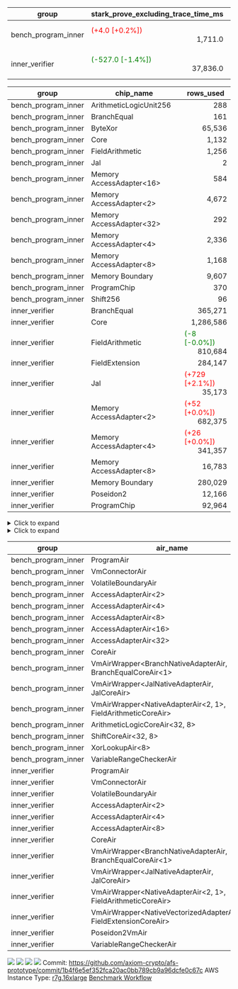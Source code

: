 | group | stark_prove_excluding_trace_time_ms | total_cells | total_cells_used | total_proof_time_ms | trace_gen_time_ms | verify_program_compile_ms |
| --- | --- | --- | --- | --- | --- | --- |
| bench_program_inner | <span style="color: red">(+4.0 [+0.2%])</span> <div style='text-align: right'>1,711.0</div>  | <div style='text-align: right'>4,001,116</div>  | <span style="color: red">(+131,450 [+27.7%])</span> <div style='text-align: right'>606,706</div>  | <span style="color: red">(+4.0 [+0.2%])</span> <div style='text-align: right'>1,744.0</div>  | <div style='text-align: right'>33.0</div>  |  |
| inner_verifier | <span style="color: green">(-527.0 [-1.4%])</span> <div style='text-align: right'>37,836.0</div>  | <div style='text-align: right'>317,849,624</div>  | <span style="color: red">(+232,004 [+0.2%])</span> <div style='text-align: right'>135,820,421</div>  | <span style="color: green">(-594.0 [-1.3%])</span> <div style='text-align: right'>43,529.0</div>  | <span style="color: green">(-67.0 [-1.2%])</span> <div style='text-align: right'>5,693.0</div>  | <span style="color: red">(+4.0 [+1.0%])</span> <div style='text-align: right'>423.0</div>  |

| group | chip_name | rows_used |
| --- | --- | --- |
| bench_program_inner | ArithmeticLogicUnit256 | <div style='text-align: right'>288</div>  |
| bench_program_inner | BranchEqual | <div style='text-align: right'>161</div>  |
| bench_program_inner | ByteXor | <div style='text-align: right'>65,536</div>  |
| bench_program_inner | Core | <div style='text-align: right'>1,132</div>  |
| bench_program_inner | FieldArithmetic | <div style='text-align: right'>1,256</div>  |
| bench_program_inner | Jal | <div style='text-align: right'>2</div>  |
| bench_program_inner | Memory AccessAdapter<16> | <div style='text-align: right'>584</div>  |
| bench_program_inner | Memory AccessAdapter<2> | <div style='text-align: right'>4,672</div>  |
| bench_program_inner | Memory AccessAdapter<32> | <div style='text-align: right'>292</div>  |
| bench_program_inner | Memory AccessAdapter<4> | <div style='text-align: right'>2,336</div>  |
| bench_program_inner | Memory AccessAdapter<8> | <div style='text-align: right'>1,168</div>  |
| bench_program_inner | Memory Boundary | <div style='text-align: right'>9,607</div>  |
| bench_program_inner | ProgramChip | <div style='text-align: right'>370</div>  |
| bench_program_inner | Shift256 | <div style='text-align: right'>96</div>  |
| inner_verifier | BranchEqual | <div style='text-align: right'>365,271</div>  |
| inner_verifier | Core | <div style='text-align: right'>1,286,586</div>  |
| inner_verifier | FieldArithmetic | <span style="color: green">(-8 [-0.0%])</span> <div style='text-align: right'>810,684</div>  |
| inner_verifier | FieldExtension | <div style='text-align: right'>284,147</div>  |
| inner_verifier | Jal | <span style="color: red">(+729 [+2.1%])</span> <div style='text-align: right'>35,173</div>  |
| inner_verifier | Memory AccessAdapter<2> | <span style="color: red">(+52 [+0.0%])</span> <div style='text-align: right'>682,375</div>  |
| inner_verifier | Memory AccessAdapter<4> | <span style="color: red">(+26 [+0.0%])</span> <div style='text-align: right'>341,357</div>  |
| inner_verifier | Memory AccessAdapter<8> | <div style='text-align: right'>16,783</div>  |
| inner_verifier | Memory Boundary | <div style='text-align: right'>280,029</div>  |
| inner_verifier | Poseidon2 | <div style='text-align: right'>12,166</div>  |
| inner_verifier | ProgramChip | <div style='text-align: right'>92,964</div>  |

<details>
<summary>Click to expand</summary>

| group | dsl_ir | opcode | frequency |
| --- | --- | --- | --- |
| bench_program_inner |  | JAL | <div style='text-align: right'>1</div>  |
| bench_program_inner |  | STOREW | <div style='text-align: right'>2</div>  |
| bench_program_inner | Add256 | ADD<32,8> | <div style='text-align: right'>64</div>  |
| bench_program_inner | AddVI | ADD | <div style='text-align: right'>448</div>  |
| bench_program_inner | Alloc | ADD | <div style='text-align: right'>388</div>  |
| bench_program_inner | Alloc | LOADW | <div style='text-align: right'>388</div>  |
| bench_program_inner | Alloc | MUL | <div style='text-align: right'>388</div>  |
| bench_program_inner | And256 | AND<32,8> | <div style='text-align: right'>32</div>  |
| bench_program_inner | EqualTo256 | EQ<32,8> | <div style='text-align: right'>32</div>  |
| bench_program_inner | For | ADD | <div style='text-align: right'>32</div>  |
| bench_program_inner | For | BNE | <div style='text-align: right'>33</div>  |
| bench_program_inner | For | JAL | <div style='text-align: right'>1</div>  |
| bench_program_inner | For | STOREW | <div style='text-align: right'>1</div>  |
| bench_program_inner | IfEqI | BNE | <div style='text-align: right'>128</div>  |
| bench_program_inner | ImmV | STOREW | <div style='text-align: right'>517</div>  |
| bench_program_inner | LessThanI256 | SLT<32,8> | <div style='text-align: right'>32</div>  |
| bench_program_inner | LessThanU256 | LT<32,8> | <div style='text-align: right'>32</div>  |
| bench_program_inner | LoadV | LOADW | <div style='text-align: right'>96</div>  |
| bench_program_inner | Or256 | OR<32,8> | <div style='text-align: right'>32</div>  |
| bench_program_inner | ShiftLeft256 | SLL<32,8> | <div style='text-align: right'>32</div>  |
| bench_program_inner | ShiftRightArith256 | SRA<32,8> | <div style='text-align: right'>32</div>  |
| bench_program_inner | ShiftRightLogic256 | SRL<32,8> | <div style='text-align: right'>32</div>  |
| bench_program_inner | StoreV | STOREW | <div style='text-align: right'>128</div>  |
| bench_program_inner | Sub256 | SUB<32,8> | <div style='text-align: right'>32</div>  |
| bench_program_inner | Xor256 | XOR<32,8> | <div style='text-align: right'>32</div>  |
| inner_verifier |  | JAL | <div style='text-align: right'>1</div>  |
| inner_verifier |  | STOREW | <div style='text-align: right'>2</div>  |
| inner_verifier | AddE | FE4ADD | <div style='text-align: right'>73,090</div>  |
| inner_verifier | AddEFFI | LOADW | <div style='text-align: right'>136</div>  |
| inner_verifier | AddEFFI | STOREW | <div style='text-align: right'>408</div>  |
| inner_verifier | AddEFI | ADD | <div style='text-align: right'>212</div>  |
| inner_verifier | AddEI | ADD | <div style='text-align: right'>26,960</div>  |
| inner_verifier | AddFI | ADD | <span style="color: green">(-8 [-0.0%])</span> <div style='text-align: right'>21,537</div>  |
| inner_verifier | AddV | ADD | <div style='text-align: right'>6,589</div>  |
| inner_verifier | AddVI | ADD | <div style='text-align: right'>152,986</div>  |
| inner_verifier | Alloc | ADD | <div style='text-align: right'>25,330</div>  |
| inner_verifier | Alloc | LOADW | <div style='text-align: right'>25,330</div>  |
| inner_verifier | Alloc | MUL | <div style='text-align: right'>15,360</div>  |
| inner_verifier | AssertEqE | BNE | <div style='text-align: right'>148</div>  |
| inner_verifier | AssertEqEI | BNE | <div style='text-align: right'>4</div>  |
| inner_verifier | AssertEqF | BNE | <div style='text-align: right'>4,054</div>  |
| inner_verifier | AssertEqV | BNE | <div style='text-align: right'>1,226</div>  |
| inner_verifier | AssertEqVI | BNE | <div style='text-align: right'>193</div>  |
| inner_verifier | CycleTrackerEnd | CT_END | <div style='text-align: right'>40,201</div>  |
| inner_verifier | CycleTrackerStart | CT_START | <div style='text-align: right'>40,201</div>  |
| inner_verifier | DivE | BBE4DIV | <div style='text-align: right'>63,221</div>  |
| inner_verifier | DivEIN | BBE4DIV | <div style='text-align: right'>42</div>  |
| inner_verifier | DivEIN | STOREW | <div style='text-align: right'>168</div>  |
| inner_verifier | DivFIN | DIV | <div style='text-align: right'>100</div>  |
| inner_verifier | For | ADD | <div style='text-align: right'>255,775</div>  |
| inner_verifier | For | BNE | <div style='text-align: right'>276,838</div>  |
| inner_verifier | For | JAL | <div style='text-align: right'>21,063</div>  |
| inner_verifier | For | LOADW | <div style='text-align: right'>1,155</div>  |
| inner_verifier | For | STOREW | <div style='text-align: right'>19,908</div>  |
| inner_verifier | HintBitsF | HINT_BITS | <div style='text-align: right'>22</div>  |
| inner_verifier | HintInputVec | HINT_INPUT | <div style='text-align: right'>9,970</div>  |
| inner_verifier | IfEq | BNE | <div style='text-align: right'>9,707</div>  |
| inner_verifier | IfEqI | BNE | <div style='text-align: right'>64,930</div>  |
| inner_verifier | IfEqI | JAL | <span style="color: red">(+729 [+5.5%])</span> <div style='text-align: right'>14,088</div>  |
| inner_verifier | IfNe | BEQ | <div style='text-align: right'>6,956</div>  |
| inner_verifier | IfNe | JAL | <div style='text-align: right'>21</div>  |
| inner_verifier | IfNeI | BEQ | <div style='text-align: right'>1,215</div>  |
| inner_verifier | ImmE | STOREW | <div style='text-align: right'>7,328</div>  |
| inner_verifier | ImmF | STOREW | <div style='text-align: right'>18,229</div>  |
| inner_verifier | ImmV | STOREW | <div style='text-align: right'>14,526</div>  |
| inner_verifier | LoadE | LOADW | <div style='text-align: right'>16,392</div>  |
| inner_verifier | LoadE | LOADW2 | <div style='text-align: right'>277,936</div>  |
| inner_verifier | LoadF | LOADW | <div style='text-align: right'>11,473</div>  |
| inner_verifier | LoadF | LOADW2 | <div style='text-align: right'>103,299</div>  |
| inner_verifier | LoadV | LOADW | <div style='text-align: right'>12,154</div>  |
| inner_verifier | LoadV | LOADW2 | <div style='text-align: right'>85,328</div>  |
| inner_verifier | MulE | BBE4MUL | <div style='text-align: right'>142,003</div>  |
| inner_verifier | MulEF | MUL | <div style='text-align: right'>1,764</div>  |
| inner_verifier | MulEFI | MUL | <div style='text-align: right'>528</div>  |
| inner_verifier | MulEI | BBE4MUL | <div style='text-align: right'>1,790</div>  |
| inner_verifier | MulEI | STOREW | <div style='text-align: right'>7,160</div>  |
| inner_verifier | MulF | MUL | <div style='text-align: right'>40,021</div>  |
| inner_verifier | MulFI | MUL | <div style='text-align: right'>16</div>  |
| inner_verifier | MulV | MUL | <div style='text-align: right'>682</div>  |
| inner_verifier | MulVI | MUL | <div style='text-align: right'>8,686</div>  |
| inner_verifier | NegE | MUL | <div style='text-align: right'>156</div>  |
| inner_verifier | Poseidon2CompressBabyBear | COMP_POS2 | <div style='text-align: right'>7,476</div>  |
| inner_verifier | Poseidon2PermuteBabyBear | PERM_POS2 | <div style='text-align: right'>4,690</div>  |
| inner_verifier | StoreE | STOREW | <div style='text-align: right'>11,292</div>  |
| inner_verifier | StoreE | STOREW2 | <div style='text-align: right'>13,844</div>  |
| inner_verifier | StoreF | STOREW | <div style='text-align: right'>15,404</div>  |
| inner_verifier | StoreF | STOREW2 | <div style='text-align: right'>36,302</div>  |
| inner_verifier | StoreHintWord | ADD | <div style='text-align: right'>102,299</div>  |
| inner_verifier | StoreHintWord | SHINTW | <div style='text-align: right'>112,951</div>  |
| inner_verifier | StoreV | STOREW | <div style='text-align: right'>1,454</div>  |
| inner_verifier | StoreV | STOREW2 | <div style='text-align: right'>26,919</div>  |
| inner_verifier | SubE | FE4SUB | <div style='text-align: right'>4,001</div>  |
| inner_verifier | SubEF | LOADW | <div style='text-align: right'>377,094</div>  |
| inner_verifier | SubEF | SUB | <div style='text-align: right'>125,698</div>  |
| inner_verifier | SubEFI | ADD | <div style='text-align: right'>568</div>  |
| inner_verifier | SubEI | ADD | <div style='text-align: right'>336</div>  |
| inner_verifier | SubV | SUB | <div style='text-align: right'>23,452</div>  |
| inner_verifier | SubVI | SUB | <div style='text-align: right'>1,272</div>  |
| inner_verifier | SubVIN | SUB | <div style='text-align: right'>357</div>  |

</details>

<details>
<summary>Click to expand</summary>

| group | air_name | dsl_ir | opcode | cells_used |
| --- | --- | --- | --- | --- |
| bench_program_inner | <JalNativeAdapterAir,JalCoreAir> |  | JAL | <div style='text-align: right'>10</div>  |
| bench_program_inner | Boundary |  | JAL | <div style='text-align: right'>11</div>  |
| bench_program_inner | Boundary |  | STOREW | <div style='text-align: right'>22</div>  |
| bench_program_inner | CoreAir |  | STOREW | <div style='text-align: right'>110</div>  |
| bench_program_inner | AccessAdapter<16> | Add256 | ADD<32,8> | <div style='text-align: right'>3,300</div>  |
| bench_program_inner | AccessAdapter<2> | Add256 | ADD<32,8> | <div style='text-align: right'>11,616</div>  |
| bench_program_inner | AccessAdapter<32> | Add256 | ADD<32,8> | <div style='text-align: right'>2,706</div>  |
| bench_program_inner | AccessAdapter<4> | Add256 | ADD<32,8> | <div style='text-align: right'>6,864</div>  |
| bench_program_inner | AccessAdapter<8> | Add256 | ADD<32,8> | <div style='text-align: right'>4,488</div>  |
| bench_program_inner | ArithmeticLogicCoreAir<32, 8> | Add256 | ADD<32,8> | <div style='text-align: right'>11,008</div>  |
| bench_program_inner | Boundary | Add256 | ADD<32,8> | <div style='text-align: right'>22,528</div>  |
| bench_program_inner | <NativeAdapterAir<2, 1>,FieldArithmeticCoreAir> | AddVI | ADD | <div style='text-align: right'>13,440</div>  |
| bench_program_inner | Boundary | AddVI | ADD | <div style='text-align: right'>22</div>  |
| bench_program_inner | <NativeAdapterAir<2, 1>,FieldArithmeticCoreAir> | Alloc | ADD | <div style='text-align: right'>11,640</div>  |
| bench_program_inner | Boundary | Alloc | LOADW | <div style='text-align: right'>165</div>  |
| bench_program_inner | CoreAir | Alloc | LOADW | <div style='text-align: right'>21,340</div>  |
| bench_program_inner | <NativeAdapterAir<2, 1>,FieldArithmeticCoreAir> | Alloc | MUL | <div style='text-align: right'>11,640</div>  |
| bench_program_inner | AccessAdapter<16> | And256 | AND<32,8> | <div style='text-align: right'>1,600</div>  |
| bench_program_inner | AccessAdapter<2> | And256 | AND<32,8> | <div style='text-align: right'>5,632</div>  |
| bench_program_inner | AccessAdapter<32> | And256 | AND<32,8> | <div style='text-align: right'>1,312</div>  |
| bench_program_inner | AccessAdapter<4> | And256 | AND<32,8> | <div style='text-align: right'>3,328</div>  |
| bench_program_inner | AccessAdapter<8> | And256 | AND<32,8> | <div style='text-align: right'>2,176</div>  |
| bench_program_inner | ArithmeticLogicCoreAir<32, 8> | And256 | AND<32,8> | <div style='text-align: right'>5,504</div>  |
| bench_program_inner | Boundary | And256 | AND<32,8> | <div style='text-align: right'>11,264</div>  |
| bench_program_inner | ArithmeticLogicCoreAir<32, 8> | EqualTo256 | EQ<32,8> | <div style='text-align: right'>5,504</div>  |
| bench_program_inner | Boundary | EqualTo256 | EQ<32,8> | <div style='text-align: right'>352</div>  |
| bench_program_inner | <NativeAdapterAir<2, 1>,FieldArithmeticCoreAir> | For | ADD | <div style='text-align: right'>960</div>  |
| bench_program_inner | <BranchNativeAdapterAir,BranchEqualCoreAir<1>> | For | BNE | <div style='text-align: right'>759</div>  |
| bench_program_inner | <JalNativeAdapterAir,JalCoreAir> | For | JAL | <div style='text-align: right'>10</div>  |
| bench_program_inner | Boundary | For | STOREW | <div style='text-align: right'>11</div>  |
| bench_program_inner | CoreAir | For | STOREW | <div style='text-align: right'>55</div>  |
| bench_program_inner | <BranchNativeAdapterAir,BranchEqualCoreAir<1>> | IfEqI | BNE | <div style='text-align: right'>2,944</div>  |
| bench_program_inner | Boundary | ImmV | STOREW | <div style='text-align: right'>1,573</div>  |
| bench_program_inner | CoreAir | ImmV | STOREW | <div style='text-align: right'>28,435</div>  |
| bench_program_inner | ArithmeticLogicCoreAir<32, 8> | LessThanI256 | SLT<32,8> | <div style='text-align: right'>5,504</div>  |
| bench_program_inner | Boundary | LessThanI256 | SLT<32,8> | <div style='text-align: right'>352</div>  |
| bench_program_inner | ArithmeticLogicCoreAir<32, 8> | LessThanU256 | LT<32,8> | <div style='text-align: right'>5,504</div>  |
| bench_program_inner | Boundary | LessThanU256 | LT<32,8> | <div style='text-align: right'>352</div>  |
| bench_program_inner | Boundary | LoadV | LOADW | <div style='text-align: right'>33</div>  |
| bench_program_inner | CoreAir | LoadV | LOADW | <div style='text-align: right'>5,280</div>  |
| bench_program_inner | AccessAdapter<16> | Or256 | OR<32,8> | <div style='text-align: right'>1,600</div>  |
| bench_program_inner | AccessAdapter<2> | Or256 | OR<32,8> | <div style='text-align: right'>5,632</div>  |
| bench_program_inner | AccessAdapter<32> | Or256 | OR<32,8> | <div style='text-align: right'>1,312</div>  |
| bench_program_inner | AccessAdapter<4> | Or256 | OR<32,8> | <div style='text-align: right'>3,328</div>  |
| bench_program_inner | AccessAdapter<8> | Or256 | OR<32,8> | <div style='text-align: right'>2,176</div>  |
| bench_program_inner | ArithmeticLogicCoreAir<32, 8> | Or256 | OR<32,8> | <div style='text-align: right'>5,504</div>  |
| bench_program_inner | Boundary | Or256 | OR<32,8> | <div style='text-align: right'>11,264</div>  |
| bench_program_inner | AccessAdapter<16> | ShiftLeft256 | SLL<32,8> | <div style='text-align: right'>1,600</div>  |
| bench_program_inner | AccessAdapter<2> | ShiftLeft256 | SLL<32,8> | <div style='text-align: right'>5,632</div>  |
| bench_program_inner | AccessAdapter<32> | ShiftLeft256 | SLL<32,8> | <div style='text-align: right'>1,312</div>  |
| bench_program_inner | AccessAdapter<4> | ShiftLeft256 | SLL<32,8> | <div style='text-align: right'>3,328</div>  |
| bench_program_inner | AccessAdapter<8> | ShiftLeft256 | SLL<32,8> | <div style='text-align: right'>2,176</div>  |
| bench_program_inner | Boundary | ShiftLeft256 | SLL<32,8> | <div style='text-align: right'>11,264</div>  |
| bench_program_inner | ShiftCoreAir<32, 8> | ShiftLeft256 | SLL<32,8> | <div style='text-align: right'>7,552</div>  |
| bench_program_inner | AccessAdapter<16> | ShiftRightArith256 | SRA<32,8> | <div style='text-align: right'>1,600</div>  |
| bench_program_inner | AccessAdapter<2> | ShiftRightArith256 | SRA<32,8> | <div style='text-align: right'>5,632</div>  |
| bench_program_inner | AccessAdapter<32> | ShiftRightArith256 | SRA<32,8> | <div style='text-align: right'>1,312</div>  |
| bench_program_inner | AccessAdapter<4> | ShiftRightArith256 | SRA<32,8> | <div style='text-align: right'>3,328</div>  |
| bench_program_inner | AccessAdapter<8> | ShiftRightArith256 | SRA<32,8> | <div style='text-align: right'>2,176</div>  |
| bench_program_inner | Boundary | ShiftRightArith256 | SRA<32,8> | <div style='text-align: right'>11,264</div>  |
| bench_program_inner | ShiftCoreAir<32, 8> | ShiftRightArith256 | SRA<32,8> | <div style='text-align: right'>7,552</div>  |
| bench_program_inner | AccessAdapter<16> | ShiftRightLogic256 | SRL<32,8> | <div style='text-align: right'>1,650</div>  |
| bench_program_inner | AccessAdapter<2> | ShiftRightLogic256 | SRL<32,8> | <div style='text-align: right'>5,808</div>  |
| bench_program_inner | AccessAdapter<32> | ShiftRightLogic256 | SRL<32,8> | <div style='text-align: right'>1,353</div>  |
| bench_program_inner | AccessAdapter<4> | ShiftRightLogic256 | SRL<32,8> | <div style='text-align: right'>3,432</div>  |
| bench_program_inner | AccessAdapter<8> | ShiftRightLogic256 | SRL<32,8> | <div style='text-align: right'>2,244</div>  |
| bench_program_inner | Boundary | ShiftRightLogic256 | SRL<32,8> | <div style='text-align: right'>11,264</div>  |
| bench_program_inner | ShiftCoreAir<32, 8> | ShiftRightLogic256 | SRL<32,8> | <div style='text-align: right'>7,552</div>  |
| bench_program_inner | Boundary | StoreV | STOREW | <div style='text-align: right'>1,408</div>  |
| bench_program_inner | CoreAir | StoreV | STOREW | <div style='text-align: right'>7,040</div>  |
| bench_program_inner | AccessAdapter<16> | Sub256 | SUB<32,8> | <div style='text-align: right'>1,650</div>  |
| bench_program_inner | AccessAdapter<2> | Sub256 | SUB<32,8> | <div style='text-align: right'>5,808</div>  |
| bench_program_inner | AccessAdapter<32> | Sub256 | SUB<32,8> | <div style='text-align: right'>1,353</div>  |
| bench_program_inner | AccessAdapter<4> | Sub256 | SUB<32,8> | <div style='text-align: right'>3,432</div>  |
| bench_program_inner | AccessAdapter<8> | Sub256 | SUB<32,8> | <div style='text-align: right'>2,244</div>  |
| bench_program_inner | ArithmeticLogicCoreAir<32, 8> | Sub256 | SUB<32,8> | <div style='text-align: right'>5,504</div>  |
| bench_program_inner | Boundary | Sub256 | SUB<32,8> | <div style='text-align: right'>11,264</div>  |
| bench_program_inner | AccessAdapter<16> | Xor256 | XOR<32,8> | <div style='text-align: right'>1,600</div>  |
| bench_program_inner | AccessAdapter<2> | Xor256 | XOR<32,8> | <div style='text-align: right'>5,632</div>  |
| bench_program_inner | AccessAdapter<32> | Xor256 | XOR<32,8> | <div style='text-align: right'>1,312</div>  |
| bench_program_inner | AccessAdapter<4> | Xor256 | XOR<32,8> | <div style='text-align: right'>3,328</div>  |
| bench_program_inner | AccessAdapter<8> | Xor256 | XOR<32,8> | <div style='text-align: right'>2,176</div>  |
| bench_program_inner | ArithmeticLogicCoreAir<32, 8> | Xor256 | XOR<32,8> | <div style='text-align: right'>5,504</div>  |
| bench_program_inner | Boundary | Xor256 | XOR<32,8> | <div style='text-align: right'>11,264</div>  |
| inner_verifier | <JalNativeAdapterAir,JalCoreAir> |  | JAL | <div style='text-align: right'>10</div>  |
| inner_verifier | Boundary |  | JAL | <div style='text-align: right'>11</div>  |
| inner_verifier | Boundary |  | STOREW | <div style='text-align: right'>22</div>  |
| inner_verifier | CoreAir |  | STOREW | <div style='text-align: right'>110</div>  |
| inner_verifier | <NativeVectorizedAdapterAir<4>,FieldExtensionCoreAir> | AddE | FE4ADD | <div style='text-align: right'>2,923,600</div>  |
| inner_verifier | AccessAdapter<2> | AddE | FE4ADD | <div style='text-align: right'>216,370</div>  |
| inner_verifier | AccessAdapter<4> | AddE | FE4ADD | <div style='text-align: right'>127,855</div>  |
| inner_verifier | Boundary | AddE | FE4ADD | <div style='text-align: right'>235,488</div>  |
| inner_verifier | AccessAdapter<2> | AddEFFI | LOADW | <div style='text-align: right'>924</div>  |
| inner_verifier | AccessAdapter<4> | AddEFFI | LOADW | <div style='text-align: right'>1,092</div>  |
| inner_verifier | Boundary | AddEFFI | LOADW | <div style='text-align: right'>330</div>  |
| inner_verifier | CoreAir | AddEFFI | LOADW | <div style='text-align: right'>7,480</div>  |
| inner_verifier | AccessAdapter<2> | AddEFFI | STOREW | <div style='text-align: right'>924</div>  |
| inner_verifier | Boundary | AddEFFI | STOREW | <div style='text-align: right'>990</div>  |
| inner_verifier | CoreAir | AddEFFI | STOREW | <div style='text-align: right'>22,440</div>  |
| inner_verifier | <NativeAdapterAir<2, 1>,FieldArithmeticCoreAir> | AddEFI | ADD | <div style='text-align: right'>6,360</div>  |
| inner_verifier | AccessAdapter<2> | AddEFI | ADD | <div style='text-align: right'>792</div>  |
| inner_verifier | AccessAdapter<4> | AddEFI | ADD | <div style='text-align: right'>468</div>  |
| inner_verifier | Boundary | AddEFI | ADD | <div style='text-align: right'>1,408</div>  |
| inner_verifier | <NativeAdapterAir<2, 1>,FieldArithmeticCoreAir> | AddEI | ADD | <div style='text-align: right'>808,800</div>  |
| inner_verifier | AccessAdapter<2> | AddEI | ADD | <span style="color: red">(+286 [+0.2%])</span> <div style='text-align: right'>159,236</div>  |
| inner_verifier | AccessAdapter<4> | AddEI | ADD | <span style="color: red">(+169 [+0.2%])</span> <div style='text-align: right'>94,094</div>  |
| inner_verifier | Boundary | AddEI | ADD | <div style='text-align: right'>204,996</div>  |
| inner_verifier | <NativeAdapterAir<2, 1>,FieldArithmeticCoreAir> | AddFI | ADD | <span style="color: green">(-240 [-0.0%])</span> <div style='text-align: right'>646,110</div>  |
| inner_verifier | Boundary | AddFI | ADD | <div style='text-align: right'>253</div>  |
| inner_verifier | <NativeAdapterAir<2, 1>,FieldArithmeticCoreAir> | AddV | ADD | <div style='text-align: right'>197,670</div>  |
| inner_verifier | Boundary | AddV | ADD | <div style='text-align: right'>22</div>  |
| inner_verifier | <NativeAdapterAir<2, 1>,FieldArithmeticCoreAir> | AddVI | ADD | <div style='text-align: right'>4,589,580</div>  |
| inner_verifier | Boundary | AddVI | ADD | <div style='text-align: right'>8,690</div>  |
| inner_verifier | <NativeAdapterAir<2, 1>,FieldArithmeticCoreAir> | Alloc | ADD | <div style='text-align: right'>759,900</div>  |
| inner_verifier | Boundary | Alloc | LOADW | <div style='text-align: right'>946</div>  |
| inner_verifier | CoreAir | Alloc | LOADW | <div style='text-align: right'>1,393,150</div>  |
| inner_verifier | <NativeAdapterAir<2, 1>,FieldArithmeticCoreAir> | Alloc | MUL | <div style='text-align: right'>460,800</div>  |
| inner_verifier | AccessAdapter<2> | Alloc | MUL | <div style='text-align: right'>22</div>  |
| inner_verifier | AccessAdapter<4> | Alloc | MUL | <div style='text-align: right'>26</div>  |
| inner_verifier | <BranchNativeAdapterAir,BranchEqualCoreAir<1>> | AssertEqE | BNE | <div style='text-align: right'>3,404</div>  |
| inner_verifier | AccessAdapter<2> | AssertEqE | BNE | <div style='text-align: right'>814</div>  |
| inner_verifier | AccessAdapter<4> | AssertEqE | BNE | <div style='text-align: right'>481</div>  |
| inner_verifier | <BranchNativeAdapterAir,BranchEqualCoreAir<1>> | AssertEqEI | BNE | <div style='text-align: right'>92</div>  |
| inner_verifier | AccessAdapter<2> | AssertEqEI | BNE | <div style='text-align: right'>22</div>  |
| inner_verifier | AccessAdapter<4> | AssertEqEI | BNE | <div style='text-align: right'>13</div>  |
| inner_verifier | <BranchNativeAdapterAir,BranchEqualCoreAir<1>> | AssertEqF | BNE | <div style='text-align: right'>93,242</div>  |
| inner_verifier | <BranchNativeAdapterAir,BranchEqualCoreAir<1>> | AssertEqV | BNE | <div style='text-align: right'>28,198</div>  |
| inner_verifier | <BranchNativeAdapterAir,BranchEqualCoreAir<1>> | AssertEqVI | BNE | <div style='text-align: right'>4,439</div>  |
| inner_verifier | CoreAir | CycleTrackerEnd | CT_END | <div style='text-align: right'>2,211,055</div>  |
| inner_verifier | CoreAir | CycleTrackerStart | CT_START | <div style='text-align: right'>2,211,055</div>  |
| inner_verifier | <NativeVectorizedAdapterAir<4>,FieldExtensionCoreAir> | DivE | BBE4DIV | <div style='text-align: right'>2,528,840</div>  |
| inner_verifier | AccessAdapter<2> | DivE | BBE4DIV | <div style='text-align: right'>2,765,686</div>  |
| inner_verifier | AccessAdapter<4> | DivE | BBE4DIV | <div style='text-align: right'>1,634,269</div>  |
| inner_verifier | <NativeVectorizedAdapterAir<4>,FieldExtensionCoreAir> | DivEIN | BBE4DIV | <div style='text-align: right'>1,680</div>  |
| inner_verifier | AccessAdapter<2> | DivEIN | BBE4DIV | <div style='text-align: right'>1,870</div>  |
| inner_verifier | AccessAdapter<4> | DivEIN | BBE4DIV | <div style='text-align: right'>1,105</div>  |
| inner_verifier | Boundary | DivEIN | BBE4DIV | <div style='text-align: right'>660</div>  |
| inner_verifier | AccessAdapter<2> | DivEIN | STOREW | <div style='text-align: right'>605</div>  |
| inner_verifier | AccessAdapter<4> | DivEIN | STOREW | <div style='text-align: right'>169</div>  |
| inner_verifier | CoreAir | DivEIN | STOREW | <div style='text-align: right'>9,240</div>  |
| inner_verifier | <NativeAdapterAir<2, 1>,FieldArithmeticCoreAir> | DivFIN | DIV | <div style='text-align: right'>3,000</div>  |
| inner_verifier | <NativeAdapterAir<2, 1>,FieldArithmeticCoreAir> | For | ADD | <div style='text-align: right'>7,673,250</div>  |
| inner_verifier | <BranchNativeAdapterAir,BranchEqualCoreAir<1>> | For | BNE | <div style='text-align: right'>6,367,274</div>  |
| inner_verifier | <JalNativeAdapterAir,JalCoreAir> | For | JAL | <div style='text-align: right'>210,630</div>  |
| inner_verifier | AccessAdapter<2> | For | JAL | <div style='text-align: right'>517</div>  |
| inner_verifier | AccessAdapter<4> | For | JAL | <div style='text-align: right'>611</div>  |
| inner_verifier | Boundary | For | LOADW | <div style='text-align: right'>231</div>  |
| inner_verifier | CoreAir | For | LOADW | <div style='text-align: right'>63,525</div>  |
| inner_verifier | Boundary | For | STOREW | <div style='text-align: right'>583</div>  |
| inner_verifier | CoreAir | For | STOREW | <div style='text-align: right'>1,094,940</div>  |
| inner_verifier | CoreAir | HintBitsF | HINT_BITS | <div style='text-align: right'>1,210</div>  |
| inner_verifier | CoreAir | HintInputVec | HINT_INPUT | <div style='text-align: right'>548,350</div>  |
| inner_verifier | <BranchNativeAdapterAir,BranchEqualCoreAir<1>> | IfEq | BNE | <div style='text-align: right'>223,261</div>  |
| inner_verifier | <BranchNativeAdapterAir,BranchEqualCoreAir<1>> | IfEqI | BNE | <div style='text-align: right'>1,493,390</div>  |
| inner_verifier | <JalNativeAdapterAir,JalCoreAir> | IfEqI | JAL | <span style="color: red">(+7,290 [+5.5%])</span> <div style='text-align: right'>140,880</div>  |
| inner_verifier | <BranchNativeAdapterAir,BranchEqualCoreAir<1>> | IfNe | BEQ | <div style='text-align: right'>159,988</div>  |
| inner_verifier | <JalNativeAdapterAir,JalCoreAir> | IfNe | JAL | <div style='text-align: right'>210</div>  |
| inner_verifier | <BranchNativeAdapterAir,BranchEqualCoreAir<1>> | IfNeI | BEQ | <div style='text-align: right'>27,945</div>  |
| inner_verifier | AccessAdapter<2> | ImmE | STOREW | <div style='text-align: right'>3,982</div>  |
| inner_verifier | AccessAdapter<4> | ImmE | STOREW | <div style='text-align: right'>2,353</div>  |
| inner_verifier | Boundary | ImmE | STOREW | <div style='text-align: right'>67,496</div>  |
| inner_verifier | CoreAir | ImmE | STOREW | <div style='text-align: right'>403,040</div>  |
| inner_verifier | Boundary | ImmF | STOREW | <div style='text-align: right'>1,353</div>  |
| inner_verifier | CoreAir | ImmF | STOREW | <div style='text-align: right'>1,002,595</div>  |
| inner_verifier | Boundary | ImmV | STOREW | <div style='text-align: right'>8,701</div>  |
| inner_verifier | CoreAir | ImmV | STOREW | <div style='text-align: right'>798,930</div>  |
| inner_verifier | AccessAdapter<2> | LoadE | LOADW | <div style='text-align: right'>65,824</div>  |
| inner_verifier | AccessAdapter<4> | LoadE | LOADW | <div style='text-align: right'>38,896</div>  |
| inner_verifier | Boundary | LoadE | LOADW | <div style='text-align: right'>4,092</div>  |
| inner_verifier | CoreAir | LoadE | LOADW | <div style='text-align: right'>901,560</div>  |
| inner_verifier | AccessAdapter<2> | LoadE | LOADW2 | <div style='text-align: right'>24,090</div>  |
| inner_verifier | AccessAdapter<4> | LoadE | LOADW2 | <div style='text-align: right'>14,235</div>  |
| inner_verifier | Boundary | LoadE | LOADW2 | <div style='text-align: right'>44</div>  |
| inner_verifier | CoreAir | LoadE | LOADW2 | <div style='text-align: right'>15,286,480</div>  |
| inner_verifier | AccessAdapter<2> | LoadF | LOADW | <div style='text-align: right'>22,176</div>  |
| inner_verifier | AccessAdapter<4> | LoadF | LOADW | <div style='text-align: right'>13,104</div>  |
| inner_verifier | AccessAdapter<8> | LoadF | LOADW | <div style='text-align: right'>8,568</div>  |
| inner_verifier | Boundary | LoadF | LOADW | <div style='text-align: right'>286</div>  |
| inner_verifier | CoreAir | LoadF | LOADW | <div style='text-align: right'>631,015</div>  |
| inner_verifier | AccessAdapter<2> | LoadF | LOADW2 | <div style='text-align: right'>605</div>  |
| inner_verifier | AccessAdapter<4> | LoadF | LOADW2 | <div style='text-align: right'>364</div>  |
| inner_verifier | AccessAdapter<8> | LoadF | LOADW2 | <div style='text-align: right'>391</div>  |
| inner_verifier | Boundary | LoadF | LOADW2 | <div style='text-align: right'>308</div>  |
| inner_verifier | CoreAir | LoadF | LOADW2 | <div style='text-align: right'>5,681,445</div>  |
| inner_verifier | Boundary | LoadV | LOADW | <div style='text-align: right'>7,975</div>  |
| inner_verifier | CoreAir | LoadV | LOADW | <div style='text-align: right'>668,470</div>  |
| inner_verifier | Boundary | LoadV | LOADW2 | <div style='text-align: right'>935</div>  |
| inner_verifier | CoreAir | LoadV | LOADW2 | <div style='text-align: right'>4,693,040</div>  |
| inner_verifier | <NativeVectorizedAdapterAir<4>,FieldExtensionCoreAir> | MulE | BBE4MUL | <div style='text-align: right'>5,680,120</div>  |
| inner_verifier | AccessAdapter<2> | MulE | BBE4MUL | <span style="color: red">(+286 [+0.1%])</span> <div style='text-align: right'>425,964</div>  |
| inner_verifier | AccessAdapter<4> | MulE | BBE4MUL | <span style="color: red">(+169 [+0.1%])</span> <div style='text-align: right'>251,706</div>  |
| inner_verifier | Boundary | MulE | BBE4MUL | <div style='text-align: right'>475,244</div>  |
| inner_verifier | <NativeAdapterAir<2, 1>,FieldArithmeticCoreAir> | MulEF | MUL | <div style='text-align: right'>52,920</div>  |
| inner_verifier | AccessAdapter<2> | MulEF | MUL | <div style='text-align: right'>8,382</div>  |
| inner_verifier | AccessAdapter<4> | MulEF | MUL | <div style='text-align: right'>4,953</div>  |
| inner_verifier | Boundary | MulEF | MUL | <div style='text-align: right'>1,232</div>  |
| inner_verifier | <NativeAdapterAir<2, 1>,FieldArithmeticCoreAir> | MulEFI | MUL | <div style='text-align: right'>15,840</div>  |
| inner_verifier | AccessAdapter<2> | MulEFI | MUL | <div style='text-align: right'>2,376</div>  |
| inner_verifier | AccessAdapter<4> | MulEFI | MUL | <div style='text-align: right'>1,404</div>  |
| inner_verifier | Boundary | MulEFI | MUL | <div style='text-align: right'>3,696</div>  |
| inner_verifier | <NativeVectorizedAdapterAir<4>,FieldExtensionCoreAir> | MulEI | BBE4MUL | <div style='text-align: right'>71,600</div>  |
| inner_verifier | AccessAdapter<2> | MulEI | BBE4MUL | <div style='text-align: right'>88,902</div>  |
| inner_verifier | AccessAdapter<4> | MulEI | BBE4MUL | <div style='text-align: right'>52,533</div>  |
| inner_verifier | Boundary | MulEI | BBE4MUL | <div style='text-align: right'>14,344</div>  |
| inner_verifier | AccessAdapter<2> | MulEI | STOREW | <div style='text-align: right'>39,138</div>  |
| inner_verifier | AccessAdapter<4> | MulEI | STOREW | <div style='text-align: right'>22,997</div>  |
| inner_verifier | Boundary | MulEI | STOREW | <div style='text-align: right'>33</div>  |
| inner_verifier | CoreAir | MulEI | STOREW | <div style='text-align: right'>393,800</div>  |
| inner_verifier | <NativeAdapterAir<2, 1>,FieldArithmeticCoreAir> | MulF | MUL | <div style='text-align: right'>1,200,630</div>  |
| inner_verifier | Boundary | MulF | MUL | <div style='text-align: right'>11</div>  |
| inner_verifier | <NativeAdapterAir<2, 1>,FieldArithmeticCoreAir> | MulFI | MUL | <div style='text-align: right'>480</div>  |
| inner_verifier | Boundary | MulFI | MUL | <div style='text-align: right'>11</div>  |
| inner_verifier | <NativeAdapterAir<2, 1>,FieldArithmeticCoreAir> | MulV | MUL | <div style='text-align: right'>20,460</div>  |
| inner_verifier | Boundary | MulV | MUL | <div style='text-align: right'>7,469</div>  |
| inner_verifier | <NativeAdapterAir<2, 1>,FieldArithmeticCoreAir> | MulVI | MUL | <div style='text-align: right'>260,580</div>  |
| inner_verifier | Boundary | MulVI | MUL | <div style='text-align: right'>77</div>  |
| inner_verifier | <NativeAdapterAir<2, 1>,FieldArithmeticCoreAir> | NegE | MUL | <div style='text-align: right'>4,680</div>  |
| inner_verifier | AccessAdapter<2> | NegE | MUL | <div style='text-align: right'>1,034</div>  |
| inner_verifier | AccessAdapter<4> | NegE | MUL | <div style='text-align: right'>611</div>  |
| inner_verifier | Boundary | NegE | MUL | <div style='text-align: right'>968</div>  |
| inner_verifier | AccessAdapter<2> | Poseidon2CompressBabyBear | COMP_POS2 | <div style='text-align: right'>301,224</div>  |
| inner_verifier | AccessAdapter<4> | Poseidon2CompressBabyBear | COMP_POS2 | <div style='text-align: right'>177,996</div>  |
| inner_verifier | AccessAdapter<8> | Poseidon2CompressBabyBear | COMP_POS2 | <div style='text-align: right'>116,382</div>  |
| inner_verifier | Poseidon2VmAir<BabyBear> | Poseidon2CompressBabyBear | COMP_POS2 | <div style='text-align: right'>3,124,968</div>  |
| inner_verifier | AccessAdapter<2> | Poseidon2PermuteBabyBear | PERM_POS2 | <div style='text-align: right'>252,373</div>  |
| inner_verifier | AccessAdapter<4> | Poseidon2PermuteBabyBear | PERM_POS2 | <div style='text-align: right'>150,228</div>  |
| inner_verifier | AccessAdapter<8> | Poseidon2PermuteBabyBear | PERM_POS2 | <div style='text-align: right'>99,467</div>  |
| inner_verifier | Poseidon2VmAir<BabyBear> | Poseidon2PermuteBabyBear | PERM_POS2 | <div style='text-align: right'>1,960,420</div>  |
| inner_verifier | AccessAdapter<2> | StoreE | STOREW | <div style='text-align: right'>7,898</div>  |
| inner_verifier | AccessAdapter<4> | StoreE | STOREW | <div style='text-align: right'>4,667</div>  |
| inner_verifier | Boundary | StoreE | STOREW | <div style='text-align: right'>124,212</div>  |
| inner_verifier | CoreAir | StoreE | STOREW | <div style='text-align: right'>621,060</div>  |
| inner_verifier | AccessAdapter<2> | StoreE | STOREW2 | <div style='text-align: right'>60,060</div>  |
| inner_verifier | AccessAdapter<4> | StoreE | STOREW2 | <div style='text-align: right'>35,490</div>  |
| inner_verifier | Boundary | StoreE | STOREW2 | <div style='text-align: right'>16,456</div>  |
| inner_verifier | CoreAir | StoreE | STOREW2 | <div style='text-align: right'>761,420</div>  |
| inner_verifier | Boundary | StoreF | STOREW | <div style='text-align: right'>169,444</div>  |
| inner_verifier | CoreAir | StoreF | STOREW | <div style='text-align: right'>847,220</div>  |
| inner_verifier | AccessAdapter<2> | StoreF | STOREW2 | <div style='text-align: right'>151,921</div>  |
| inner_verifier | AccessAdapter<4> | StoreF | STOREW2 | <div style='text-align: right'>90,870</div>  |
| inner_verifier | AccessAdapter<8> | StoreF | STOREW2 | <div style='text-align: right'>60,503</div>  |
| inner_verifier | Boundary | StoreF | STOREW2 | <div style='text-align: right'>34,628</div>  |
| inner_verifier | CoreAir | StoreF | STOREW2 | <div style='text-align: right'>1,996,610</div>  |
| inner_verifier | <NativeAdapterAir<2, 1>,FieldArithmeticCoreAir> | StoreHintWord | ADD | <div style='text-align: right'>3,068,970</div>  |
| inner_verifier | Boundary | StoreHintWord | SHINTW | <div style='text-align: right'>1,242,461</div>  |
| inner_verifier | CoreAir | StoreHintWord | SHINTW | <div style='text-align: right'>6,212,305</div>  |
| inner_verifier | Boundary | StoreV | STOREW | <div style='text-align: right'>15,994</div>  |
| inner_verifier | CoreAir | StoreV | STOREW | <div style='text-align: right'>79,970</div>  |
| inner_verifier | Boundary | StoreV | STOREW2 | <div style='text-align: right'>293,634</div>  |
| inner_verifier | CoreAir | StoreV | STOREW2 | <div style='text-align: right'>1,480,545</div>  |
| inner_verifier | <NativeVectorizedAdapterAir<4>,FieldExtensionCoreAir> | SubE | FE4SUB | <div style='text-align: right'>160,040</div>  |
| inner_verifier | AccessAdapter<2> | SubE | FE4SUB | <div style='text-align: right'>133,628</div>  |
| inner_verifier | AccessAdapter<4> | SubE | FE4SUB | <div style='text-align: right'>78,962</div>  |
| inner_verifier | Boundary | SubE | FE4SUB | <div style='text-align: right'>121,000</div>  |
| inner_verifier | AccessAdapter<2> | SubEF | LOADW | <div style='text-align: right'>1,382,678</div>  |
| inner_verifier | CoreAir | SubEF | LOADW | <div style='text-align: right'>20,740,170</div>  |
| inner_verifier | <NativeAdapterAir<2, 1>,FieldArithmeticCoreAir> | SubEF | SUB | <div style='text-align: right'>3,770,940</div>  |
| inner_verifier | AccessAdapter<2> | SubEF | SUB | <div style='text-align: right'>1,382,678</div>  |
| inner_verifier | AccessAdapter<4> | SubEF | SUB | <div style='text-align: right'>1,634,074</div>  |
| inner_verifier | <NativeAdapterAir<2, 1>,FieldArithmeticCoreAir> | SubEFI | ADD | <div style='text-align: right'>17,040</div>  |
| inner_verifier | AccessAdapter<2> | SubEFI | ADD | <div style='text-align: right'>814</div>  |
| inner_verifier | AccessAdapter<4> | SubEFI | ADD | <div style='text-align: right'>481</div>  |
| inner_verifier | Boundary | SubEFI | ADD | <div style='text-align: right'>4,576</div>  |
| inner_verifier | <NativeAdapterAir<2, 1>,FieldArithmeticCoreAir> | SubEI | ADD | <div style='text-align: right'>10,080</div>  |
| inner_verifier | AccessAdapter<2> | SubEI | ADD | <div style='text-align: right'>2,596</div>  |
| inner_verifier | AccessAdapter<4> | SubEI | ADD | <div style='text-align: right'>1,534</div>  |
| inner_verifier | Boundary | SubEI | ADD | <div style='text-align: right'>1,232</div>  |
| inner_verifier | <NativeAdapterAir<2, 1>,FieldArithmeticCoreAir> | SubV | SUB | <div style='text-align: right'>703,560</div>  |
| inner_verifier | Boundary | SubV | SUB | <div style='text-align: right'>44</div>  |
| inner_verifier | <NativeAdapterAir<2, 1>,FieldArithmeticCoreAir> | SubVI | SUB | <div style='text-align: right'>38,160</div>  |
| inner_verifier | Boundary | SubVI | SUB | <div style='text-align: right'>7,733</div>  |
| inner_verifier | <NativeAdapterAir<2, 1>,FieldArithmeticCoreAir> | SubVIN | SUB | <div style='text-align: right'>10,710</div>  |

</details>

| group | air_name | cells | constraints | interactions | main_cols | perm_cols | prep_cols | quotient_deg | rows |
| --- | --- | --- | --- | --- | --- | --- | --- | --- | --- |
| bench_program_inner | ProgramAir | <div style='text-align: right'>9,216</div>  | <div style='text-align: right'>4</div>  | <div style='text-align: right'>1</div>  | <div style='text-align: right'>10</div>  | <div style='text-align: right'>8</div>  |  | <div style='text-align: right'>1</div>  | <div style='text-align: right'>512</div>  |
| bench_program_inner | VmConnectorAir | <div style='text-align: right'>32</div>  | <div style='text-align: right'>8</div>  | <div style='text-align: right'>3</div>  | <div style='text-align: right'>4</div>  | <div style='text-align: right'>12</div>  | <div style='text-align: right'>1</div>  | <div style='text-align: right'>2</div>  | <div style='text-align: right'>2</div>  |
| bench_program_inner | VolatileBoundaryAir | <div style='text-align: right'>376,832</div>  | <div style='text-align: right'>17</div>  | <div style='text-align: right'>4</div>  | <div style='text-align: right'>11</div>  | <div style='text-align: right'>12</div>  |  | <div style='text-align: right'>2</div>  | <div style='text-align: right'>16,384</div>  |
| bench_program_inner | AccessAdapterAir<2> | <div style='text-align: right'>573,440</div>  | <div style='text-align: right'>14</div>  | <div style='text-align: right'>5</div>  | <div style='text-align: right'>11</div>  | <div style='text-align: right'>24</div>  |  | <div style='text-align: right'>2</div>  | <div style='text-align: right'>16,384</div>  |
| bench_program_inner | AccessAdapterAir<4> | <div style='text-align: right'>303,104</div>  | <div style='text-align: right'>14</div>  | <div style='text-align: right'>5</div>  | <div style='text-align: right'>13</div>  | <div style='text-align: right'>24</div>  |  | <div style='text-align: right'>2</div>  | <div style='text-align: right'>8,192</div>  |
| bench_program_inner | AccessAdapterAir<8> | <div style='text-align: right'>167,936</div>  | <div style='text-align: right'>14</div>  | <div style='text-align: right'>5</div>  | <div style='text-align: right'>17</div>  | <div style='text-align: right'>24</div>  |  | <div style='text-align: right'>2</div>  | <div style='text-align: right'>4,096</div>  |
| bench_program_inner | AccessAdapterAir<16> | <div style='text-align: right'>100,352</div>  | <div style='text-align: right'>14</div>  | <div style='text-align: right'>5</div>  | <div style='text-align: right'>25</div>  | <div style='text-align: right'>24</div>  |  | <div style='text-align: right'>2</div>  | <div style='text-align: right'>2,048</div>  |
| bench_program_inner | AccessAdapterAir<32> | <div style='text-align: right'>66,560</div>  | <div style='text-align: right'>14</div>  | <div style='text-align: right'>5</div>  | <div style='text-align: right'>41</div>  | <div style='text-align: right'>24</div>  |  | <div style='text-align: right'>2</div>  | <div style='text-align: right'>1,024</div>  |
| bench_program_inner | CoreAir | <div style='text-align: right'>202,752</div>  | <div style='text-align: right'>83</div>  | <div style='text-align: right'>19</div>  | <div style='text-align: right'>55</div>  | <div style='text-align: right'>44</div>  |  | <div style='text-align: right'>2</div>  | <div style='text-align: right'>2,048</div>  |
| bench_program_inner | VmAirWrapper<BranchNativeAdapterAir, BranchEqualCoreAir<1> | <div style='text-align: right'>18,176</div>  | <div style='text-align: right'>28</div>  | <div style='text-align: right'>11</div>  | <div style='text-align: right'>23</div>  | <div style='text-align: right'>48</div>  |  | <div style='text-align: right'>2</div>  | <div style='text-align: right'>256</div>  |
| bench_program_inner | VmAirWrapper<JalNativeAdapterAir, JalCoreAir> | <div style='text-align: right'>60</div>  | <div style='text-align: right'>8</div>  | <div style='text-align: right'>7</div>  | <div style='text-align: right'>10</div>  | <div style='text-align: right'>20</div>  |  | <div style='text-align: right'>2</div>  | <div style='text-align: right'>2</div>  |
| bench_program_inner | VmAirWrapper<NativeAdapterAir<2, 1>, FieldArithmeticCoreAir> | <div style='text-align: right'>135,168</div>  | <div style='text-align: right'>27</div>  | <div style='text-align: right'>15</div>  | <div style='text-align: right'>30</div>  | <div style='text-align: right'>36</div>  |  | <div style='text-align: right'>2</div>  | <div style='text-align: right'>2,048</div>  |
| bench_program_inner | ArithmeticLogicCoreAir<32, 8> | <div style='text-align: right'>223,232</div>  | <div style='text-align: right'>187</div>  | <div style='text-align: right'>65</div>  | <div style='text-align: right'>172</div>  | <div style='text-align: right'>264</div>  |  | <div style='text-align: right'>2</div>  | <div style='text-align: right'>512</div>  |
| bench_program_inner | ShiftCoreAir<32, 8> | <div style='text-align: right'>54,784</div>  | <div style='text-align: right'>3,193</div>  | <div style='text-align: right'>93</div>  | <div style='text-align: right'>236</div>  | <div style='text-align: right'>192</div>  |  | <div style='text-align: right'>2</div>  | <div style='text-align: right'>128</div>  |
| bench_program_inner | XorLookupAir<8> | <div style='text-align: right'>589,824</div>  | <div style='text-align: right'>4</div>  | <div style='text-align: right'>1</div>  | <div style='text-align: right'>1</div>  | <div style='text-align: right'>8</div>  | <div style='text-align: right'>3</div>  | <div style='text-align: right'>1</div>  | <div style='text-align: right'>65,536</div>  |
| bench_program_inner | VariableRangeCheckerAir | <div style='text-align: right'>1,179,648</div>  | <div style='text-align: right'>4</div>  | <div style='text-align: right'>1</div>  | <div style='text-align: right'>1</div>  | <div style='text-align: right'>8</div>  | <div style='text-align: right'>2</div>  | <div style='text-align: right'>1</div>  | <div style='text-align: right'>131,072</div>  |
| inner_verifier | ProgramAir | <div style='text-align: right'>2,359,296</div>  | <div style='text-align: right'>4</div>  | <div style='text-align: right'>1</div>  | <div style='text-align: right'>10</div>  | <div style='text-align: right'>8</div>  |  | <div style='text-align: right'>1</div>  | <div style='text-align: right'>131,072</div>  |
| inner_verifier | VmConnectorAir | <div style='text-align: right'>24</div>  | <div style='text-align: right'>7</div>  | <div style='text-align: right'>3</div>  | <div style='text-align: right'>4</div>  | <div style='text-align: right'>8</div>  | <div style='text-align: right'>1</div>  | <div style='text-align: right'>4</div>  | <div style='text-align: right'>2</div>  |
| inner_verifier | VolatileBoundaryAir | <div style='text-align: right'>9,961,472</div>  | <div style='text-align: right'>16</div>  | <div style='text-align: right'>4</div>  | <div style='text-align: right'>11</div>  | <div style='text-align: right'>8</div>  |  | <div style='text-align: right'>4</div>  | <div style='text-align: right'>524,288</div>  |
| inner_verifier | AccessAdapterAir<2> | <div style='text-align: right'>24,117,248</div>  | <div style='text-align: right'>11</div>  | <div style='text-align: right'>5</div>  | <div style='text-align: right'>11</div>  | <div style='text-align: right'>12</div>  |  | <div style='text-align: right'>4</div>  | <div style='text-align: right'>1,048,576</div>  |
| inner_verifier | AccessAdapterAir<4> | <div style='text-align: right'>13,107,200</div>  | <div style='text-align: right'>11</div>  | <div style='text-align: right'>5</div>  | <div style='text-align: right'>13</div>  | <div style='text-align: right'>12</div>  |  | <div style='text-align: right'>4</div>  | <div style='text-align: right'>524,288</div>  |
| inner_verifier | AccessAdapterAir<8> | <div style='text-align: right'>950,272</div>  | <div style='text-align: right'>11</div>  | <div style='text-align: right'>5</div>  | <div style='text-align: right'>17</div>  | <div style='text-align: right'>12</div>  |  | <div style='text-align: right'>4</div>  | <div style='text-align: right'>32,768</div>  |
| inner_verifier | CoreAir | <div style='text-align: right'>157,286,400</div>  | <div style='text-align: right'>77</div>  | <div style='text-align: right'>19</div>  | <div style='text-align: right'>55</div>  | <div style='text-align: right'>20</div>  |  | <div style='text-align: right'>8</div>  | <div style='text-align: right'>2,097,152</div>  |
| inner_verifier | VmAirWrapper<BranchNativeAdapterAir, BranchEqualCoreAir<1> | <div style='text-align: right'>22,544,384</div>  | <div style='text-align: right'>21</div>  | <div style='text-align: right'>11</div>  | <div style='text-align: right'>23</div>  | <div style='text-align: right'>20</div>  |  | <div style='text-align: right'>4</div>  | <div style='text-align: right'>524,288</div>  |
| inner_verifier | VmAirWrapper<JalNativeAdapterAir, JalCoreAir> | <div style='text-align: right'>1,441,792</div>  | <div style='text-align: right'>6</div>  | <div style='text-align: right'>7</div>  | <div style='text-align: right'>10</div>  | <div style='text-align: right'>12</div>  |  | <div style='text-align: right'>8</div>  | <div style='text-align: right'>65,536</div>  |
| inner_verifier | VmAirWrapper<NativeAdapterAir<2, 1>, FieldArithmeticCoreAir> | <div style='text-align: right'>48,234,496</div>  | <div style='text-align: right'>22</div>  | <div style='text-align: right'>15</div>  | <div style='text-align: right'>30</div>  | <div style='text-align: right'>16</div>  |  | <div style='text-align: right'>8</div>  | <div style='text-align: right'>1,048,576</div>  |
| inner_verifier | VmAirWrapper<NativeVectorizedAdapterAir<4>, FieldExtensionCoreAir> | <div style='text-align: right'>29,360,128</div>  | <div style='text-align: right'>22</div>  | <div style='text-align: right'>15</div>  | <div style='text-align: right'>40</div>  | <div style='text-align: right'>16</div>  |  | <div style='text-align: right'>8</div>  | <div style='text-align: right'>524,288</div>  |
| inner_verifier | Poseidon2VmAir<BabyBear> | <div style='text-align: right'>7,307,264</div>  | <div style='text-align: right'>374</div>  | <div style='text-align: right'>32</div>  | <div style='text-align: right'>418</div>  | <div style='text-align: right'>28</div>  |  | <div style='text-align: right'>8</div>  | <div style='text-align: right'>16,384</div>  |
| inner_verifier | VariableRangeCheckerAir | <div style='text-align: right'>1,179,648</div>  | <div style='text-align: right'>4</div>  | <div style='text-align: right'>1</div>  | <div style='text-align: right'>1</div>  | <div style='text-align: right'>8</div>  | <div style='text-align: right'>2</div>  | <div style='text-align: right'>1</div>  | <div style='text-align: right'>131,072</div>  |



[![](https://axiom-public-data-staging-us-east-1.s3.us-east-1.amazonaws.com/benchmark/github/flamegraphs/1b4f6e5ef352fca20ac0bb789cb9a96dcfe0c67c/alu256_e2e.dsl_ir.opcode.air_name.cells_used.reverse.svg)](https://axiom-public-data-staging-us-east-1.s3.us-east-1.amazonaws.com/benchmark/github/flamegraphs/1b4f6e5ef352fca20ac0bb789cb9a96dcfe0c67c/alu256_e2e.dsl_ir.opcode.air_name.cells_used.reverse.svg)
[![](https://axiom-public-data-staging-us-east-1.s3.us-east-1.amazonaws.com/benchmark/github/flamegraphs/1b4f6e5ef352fca20ac0bb789cb9a96dcfe0c67c/alu256_e2e.dsl_ir.opcode.air_name.cells_used.svg)](https://axiom-public-data-staging-us-east-1.s3.us-east-1.amazonaws.com/benchmark/github/flamegraphs/1b4f6e5ef352fca20ac0bb789cb9a96dcfe0c67c/alu256_e2e.dsl_ir.opcode.air_name.cells_used.svg)
[![](https://axiom-public-data-staging-us-east-1.s3.us-east-1.amazonaws.com/benchmark/github/flamegraphs/1b4f6e5ef352fca20ac0bb789cb9a96dcfe0c67c/alu256_e2e.dsl_ir.opcode.frequency.reverse.svg)](https://axiom-public-data-staging-us-east-1.s3.us-east-1.amazonaws.com/benchmark/github/flamegraphs/1b4f6e5ef352fca20ac0bb789cb9a96dcfe0c67c/alu256_e2e.dsl_ir.opcode.frequency.reverse.svg)
[![](https://axiom-public-data-staging-us-east-1.s3.us-east-1.amazonaws.com/benchmark/github/flamegraphs/1b4f6e5ef352fca20ac0bb789cb9a96dcfe0c67c/alu256_e2e.dsl_ir.opcode.frequency.svg)](https://axiom-public-data-staging-us-east-1.s3.us-east-1.amazonaws.com/benchmark/github/flamegraphs/1b4f6e5ef352fca20ac0bb789cb9a96dcfe0c67c/alu256_e2e.dsl_ir.opcode.frequency.svg)
Commit: https://github.com/axiom-crypto/afs-prototype/commit/1b4f6e5ef352fca20ac0bb789cb9a96dcfe0c67c
AWS Instance Type: [r7g.16xlarge](https://instances.vantage.sh/aws/ec2/r7g.16xlarge)
[Benchmark Workflow](https://github.com/axiom-crypto/afs-prototype/actions/runs/11492639286)
